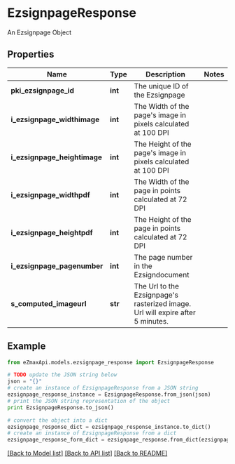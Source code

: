 # EzsignpageResponse

An Ezsignpage Object

## Properties
Name | Type | Description | Notes
------------ | ------------- | ------------- | -------------
**pki_ezsignpage_id** | **int** | The unique ID of the Ezsignpage | 
**i_ezsignpage_widthimage** | **int** | The Width of the page&#39;s image in pixels calculated at 100 DPI | 
**i_ezsignpage_heightimage** | **int** | The Height of the page&#39;s image in pixels calculated at 100 DPI | 
**i_ezsignpage_widthpdf** | **int** | The Width of the page in points calculated at 72 DPI | 
**i_ezsignpage_heightpdf** | **int** | The Height of the page in points calculated at 72 DPI | 
**i_ezsignpage_pagenumber** | **int** | The page number in the Ezsigndocument | 
**s_computed_imageurl** | **str** | The Url to the Ezsignpage&#39;s rasterized image.  Url will expire after 5 minutes. | 

## Example

```python
from eZmaxApi.models.ezsignpage_response import EzsignpageResponse

# TODO update the JSON string below
json = "{}"
# create an instance of EzsignpageResponse from a JSON string
ezsignpage_response_instance = EzsignpageResponse.from_json(json)
# print the JSON string representation of the object
print EzsignpageResponse.to_json()

# convert the object into a dict
ezsignpage_response_dict = ezsignpage_response_instance.to_dict()
# create an instance of EzsignpageResponse from a dict
ezsignpage_response_form_dict = ezsignpage_response.from_dict(ezsignpage_response_dict)
```
[[Back to Model list]](../README.md#documentation-for-models) [[Back to API list]](../README.md#documentation-for-api-endpoints) [[Back to README]](../README.md)


